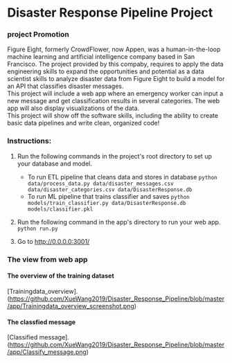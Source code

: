 # Disaster Response Pipeline Project

### project Promotion  

Figure Eight, formerly CrowdFlower, now Appen, was a human-in-the-loop machine learning and artificial intelligence company based in San Francisco. The project provided by this compaby, requires to apply the data engineering skills to expand the opportunities and potential as a data scientist skills to analyze disaster data from Figure Eight to build a model for an API that classifies disaster messages.    
This project will include a web app where an emergency worker can input a new message and get classification results in several categories. The web app will also display visualizations of the data.   
This project will show off the software skills, including the ability to create basic data pipelines and write clean, organized code!

### Instructions:
1. Run the following commands in the project's root directory to set up your database and model.

    - To run ETL pipeline that cleans data and stores in database
        `python data/process_data.py data/disaster_messages.csv data/disaster_categories.csv data/DisasterResponse.db`
    - To run ML pipeline that trains classifier and saves
        `python models/train_classifier.py data/DisasterResponse.db models/classifier.pkl`

2. Run the following command in the app's directory to run your web app.
    `python run.py`

3. Go to http://0.0.0.0:3001/

### The view from web app 
#### The overview of the training dataset
[Trainingdata_overview].(https://github.com/XueWang2019/Disaster_Response_Pipeline/blob/master/app/Trainingdata_overview_screenshot.png)

#### The classfied message
[Classified message].(https://github.com/XueWang2019/Disaster_Response_Pipeline/blob/master/app/Classify_message.png)

